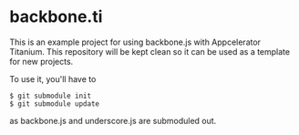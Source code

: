 # backbone.ti

This is an example project for using backbone.js with Appcelerator Titanium.
This repository will be kept clean so it can be used as a template for new
projects.

To use it, you'll have to

```shell
$ git submodule init
$ git submodule update
```

as backbone.js and underscore.js are submoduled out.
